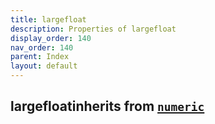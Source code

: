 ```yaml
---
title: largefloat
description: Properties of largefloat
display_order: 140
nav_order: 140
parent: Index
layout: default
---
```


## largefloatinherits from [`numeric`](./numeric.html)
